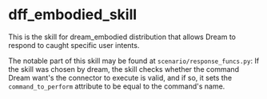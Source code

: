 # dff_embodied_skill

This is the skill for dream_embodied distribution that allows Dream to respond to caught specific user intents.

The notable part of this skill may be found at `scenario/response_funcs.py`:
If the skill was chosen by dream, the skill checks whether the command Dream want's the connector to execute is valid, and if so, it sets the `command_to_perform` attribute to be equal to the command's name.